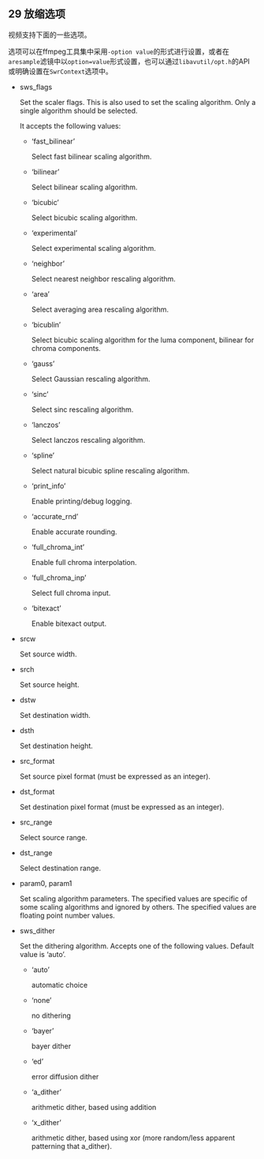 ## 29 放缩选项 ##
视频支持下面的一些选项。

选项可以在ffmpeg工具集中采用`-option value`的形式进行设置，或者在`aresample`滤镜中以`option=value`形式设置，也可以通过`libavutil/opt.h`的API或明确设置在`SwrContext`选项中。

- sws_flags

    Set the scaler flags. This is also used to set the scaling algorithm. Only a single algorithm should be selected.

    It accepts the following values:

    - ‘fast_bilinear’

        Select fast bilinear scaling algorithm.
    - ‘bilinear’

        Select bilinear scaling algorithm.
    - ‘bicubic’

        Select bicubic scaling algorithm.
    - ‘experimental’

        Select experimental scaling algorithm.
    - ‘neighbor’

        Select nearest neighbor rescaling algorithm.
    - ‘area’

        Select averaging area rescaling algorithm.
    - ‘bicublin’

        Select bicubic scaling algorithm for the luma component, bilinear for chroma components.
    - ‘gauss’

        Select Gaussian rescaling algorithm.
    - ‘sinc’

        Select sinc rescaling algorithm.
    - ‘lanczos’

        Select lanczos rescaling algorithm.
    - ‘spline’

        Select natural bicubic spline rescaling algorithm.
    - ‘print_info’

        Enable printing/debug logging.
    - ‘accurate_rnd’

        Enable accurate rounding.
    - ‘full_chroma_int’

        Enable full chroma interpolation.
    - ‘full_chroma_inp’

        Select full chroma input.
    - ‘bitexact’

        Enable bitexact output. 

- srcw

    Set source width.
- srch

    Set source height.
- dstw

    Set destination width.
- dsth

    Set destination height.
- src_format

    Set source pixel format (must be expressed as an integer).
- dst_format

    Set destination pixel format (must be expressed as an integer).
- src_range

    Select source range.
- dst_range

    Select destination range.
- param0, param1

    Set scaling algorithm parameters. The specified values are specific of some scaling algorithms and ignored by others. The specified values are floating point number values.
- sws_dither

    Set the dithering algorithm. Accepts one of the following values. Default value is ‘auto’.

    - ‘auto’

        automatic choice
    - ‘none’

        no dithering
    - ‘bayer’

        bayer dither
    - ‘ed’

        error diffusion dither
    - ‘a_dither’

        arithmetic dither, based using addition
    - ‘x_dither’

        arithmetic dither, based using xor (more random/less apparent patterning that a_dither).

